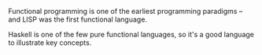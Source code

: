 Functional programming is one of the earliest programming paradigms – and LISP was the first functional language.

Haskell is  one of the few pure functional languages, so it's a good language to illustrate key concepts.